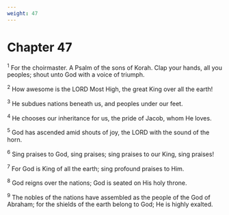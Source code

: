 ```yaml
---
weight: 47
---
```


# Chapter 47

<sup>1</sup> For the choirmaster. A Psalm of the sons of Korah. Clap your hands, all you peoples; shout unto God with a voice of triumph. 

<sup>2</sup> How awesome is the LORD Most High, the great King over all the earth! 

<sup>3</sup> He subdues nations beneath us, and peoples under our feet. 

<sup>4</sup> He chooses our inheritance for us, the pride of Jacob, whom He loves. 

<sup>5</sup> God has ascended amid shouts of joy, the LORD with the sound of the horn. 

<sup>6</sup> Sing praises to God, sing praises; sing praises to our King, sing praises! 

<sup>7</sup> For God is King of all the earth; sing profound praises to Him. 

<sup>8</sup> God reigns over the nations; God is seated on His holy throne. 

<sup>9</sup> The nobles of the nations have assembled as the people of the God of Abraham; for the shields of the earth belong to God; He is highly exalted. 


